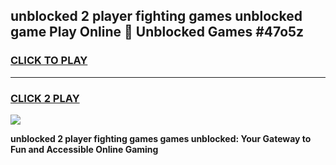 
## unblocked 2 player fighting games unblocked game Play Online 👋 Unblocked Games #47o5z
<h3>
<a href="https://premium.freeplayer.one?title=unblocked_2_player_fighting_games&ref=21F">CLICK TO PLAY</a></h3>
<hr>

<h3>
<a href="https://premium.freeplayer.one?title=unblocked_2_player_fighting_games&ref=21F">CLICK 2 PLAY</a>
  
</h3>

<a href="https://premium.freeplayer.one?title=unblocked_2_player_fighting_games&ref=21F/"><img src="https://clearcache.store/games.png"></a>


**unblocked 2 player fighting games games unblocked: Your Gateway to Fun and Accessible Online Gaming**
